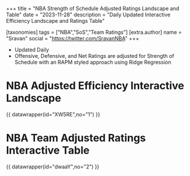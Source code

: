 +++
title = "NBA Strength of Schedule Adjusted Ratings Landscape and Table"
date = "2023-11-28"
description = "Daily Updated Interactive Efficiency Landscape and Ratings Table"

[taxonomies]
tags = ["NBA","SoS","Team Ratings"]
[extra.author]
name = "Sravan"
social = "https://twitter.com/SravanNBA"
+++

- Updated Daily
- Offensive, Defensive, and Net Ratings are adjusted for Strength of Schedule with an RAPM styled approach using Ridge Regression

# NBA Adjusted Efficiency Interactive Landscape
{{ datawrapper(id="XW5RE",no="1") }}

# NBA Team Adjusted Ratings Interactive Table    

{{ datawrapper(id="dwaaY",no="2") }}